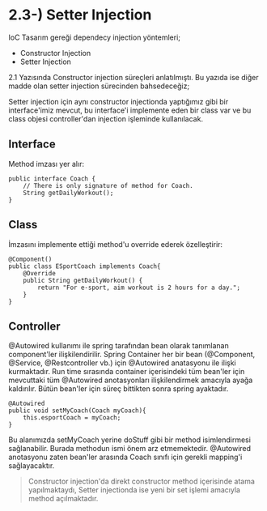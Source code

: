 # 2.3-) Setter Injection
IoC Tasarım gereği dependecy injection yöntemleri;
- Constructor Injection
- Setter Injection

2.1 Yazısında Constructor injection süreçleri anlatılmıştı. Bu yazıda ise diğer madde olan setter injection sürecinden bahsedeceğiz;

Setter injection için aynı constructor injectionda yaptığımız gibi bir interface'imiz mevcut, bu interface'i implemente eden bir class var ve bu class objesi controller'dan injection işleminde kullanılacak.

## Interface
Method imzası yer alır:
```
public interface Coach {
    // There is only signature of method for Coach.
    String getDailyWorkout();
}
```

## Class
İmzasını implemente ettiği method'u override ederek özelleştirir:
```
@Component()
public class ESportCoach implements Coach{
    @Override
    public String getDailyWorkout() {
        return "For e-sport, aim workout is 2 hours for a day.";
    }
}
```

## Controller
@Autowired kullanımı ile spring tarafından bean olarak tanımlanan component'ler ilişkilendirilir. Spring Container her bir bean (@Component, @Service, @Restcontroller vb.) için @Autowired anatasyonu ile ilişki kurmaktadır. Run time sırasında container içerisindeki tüm bean'ler için mevcuttaki tüm @Autowired anotasyonları ilişkilendirmek amacıyla ayağa kaldırılır. Bütün bean'ler için süreç bittikten sonra spring ayaktadır.

```
@Autowired
public void setMyCoach(Coach myCoach){
    this.esportCoach = myCoach;
}
```
Bu alanımızda setMyCoach yerine doStuff gibi bir method isimlendirmesi sağlanabilir. Burada methodun ismi önem arz etmemektedir. @Autowired anotasyonu zaten bean'ler arasında Coach sınıfı için gerekli mapping'i sağlayacaktır. 

> Constructor injection'da direkt constructor method içerisinde atama yapılmaktaydı, Setter injectionda ise yeni bir set işlemi amacıyla method açılmaktadır. 
